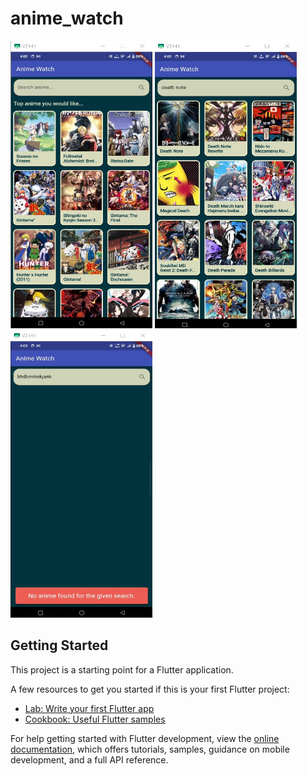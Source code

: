 # anime_watch

<img src="AW_home.jpg" alt="ss" width="227" height="460">    <img src="aw_search_found.jpg" alt="ss" width="227" height="460"> 
<br>
 <img src="aw_s_notfound.jpg" alt="ss" width="227" height="460">
## Getting Started

This project is a starting point for a Flutter application.

A few resources to get you started if this is your first Flutter project:

- [Lab: Write your first Flutter app](https://docs.flutter.dev/get-started/codelab)
- [Cookbook: Useful Flutter samples](https://docs.flutter.dev/cookbook)

For help getting started with Flutter development, view the
[online documentation](https://docs.flutter.dev/), which offers tutorials,
samples, guidance on mobile development, and a full API reference.
